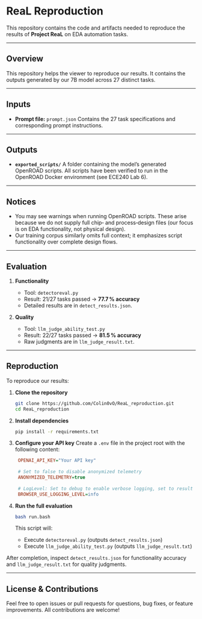 # ReaL Reproduction

This repository contains the code and artifacts needed to reproduce the results of **Project ReaL** on EDA automation tasks.

---

## Overview

This repository helps the viewer to reproduce our results. It contains the outputs generated by our 7B model across 27 distinct tasks.

---

## Inputs

* **Prompt file:** `prompt.json`
  Contains the 27 task specifications and corresponding prompt instructions.

---

## Outputs

* **`exported_scripts/`**
  A folder containing the model’s generated OpenROAD scripts.
  All scripts have been verified to run in the OpenROAD Docker environment (see ECE240 Lab 6).

---

## Notices

* You may see warnings when running OpenROAD scripts. These arise because we do not supply full chip‑ and process‑design files (our focus is on EDA functionality, not physical design).
* Our training corpus similarly omits full context; it emphasizes script functionality over complete design flows.

---

## Evaluation

1. **Functionality**

   * Tool: `detectoreval.py`
   * Result: 21/27 tasks passed → **77.7 % accuracy**
   * Detailed results are in `detect_results.json`.

2. **Quality**

   * Tool: `llm_judge_ability_test.py`
   * Result: 22/27 tasks passed → **81.5 % accuracy**
   * Raw judgments are in `llm_judge_result.txt`.

---

## Reproduction

To reproduce our results:

1. **Clone the repository**

   ```bash
   git clone https://github.com/Colin0vO/ReaL_reproduction.git
   cd ReaL_reproduction
   ```

2. **Install dependencies**

   ```bash
   pip install -r requirements.txt
   ```

3. **Configure your API key**
   Create a `.env` file in the project root with the following content:

   ```ini
    OPENAI_API_KEY="Your API key"
    
    # Set to false to disable anonymized telemetry
    ANONYMIZED_TELEMETRY=true
    
    # LogLevel: Set to debug to enable verbose logging, set to result to get results only. Available: result | debug | info
    BROWSER_USE_LOGGING_LEVEL=info
   ```

4. **Run the full evaluation**

   ```bash
   bash run.bash
   ```

   This script will:

   * Execute `detectoreval.py` (outputs `detect_results.json`)
   * Execute `llm_judge_ability_test.py` (outputs `llm_judge_result.txt`)

After completion, inspect `detect_results.json` for functionality accuracy and `llm_judge_result.txt` for quality judgments.

---

## License & Contributions

Feel free to open issues or pull requests for questions, bug fixes, or feature improvements. All contributions are welcome!
